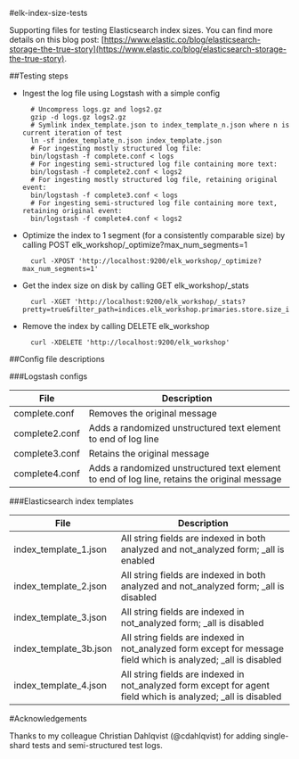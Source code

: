 #elk-index-size-tests

Supporting files for testing Elasticsearch index sizes. You can find more details on this blog post: [https://www.elastic.co/blog/elasticsearch-storage-the-true-story](https://www.elastic.co/blog/elasticsearch-storage-the-true-story).


##Testing steps

* Ingest the log file using Logstash with a simple config

		# Uncompress logs.gz and logs2.gz
		gzip -d logs.gz logs2.gz
		# Symlink index_template.json to index_template_n.json where n is current iteration of test
		ln -sf index_template_n.json index_template.json
		# For ingesting mostly structured log file:
		bin/logstash -f complete.conf < logs
		# For ingesting semi-structured log file containing more text:
		bin/logstash -f complete2.conf < logs2
		# For ingesting mostly structured log file, retaining original event:
		bin/logstash -f complete3.conf < logs
		# For ingesting semi-structured log file containing more text, retaining original event:
		bin/logstash -f complete4.conf < logs2

* Optimize the index to 1 segment (for a consistently comparable size) by calling POST elk_workshop/_optimize?max_num_segments=1

		curl -XPOST 'http://localhost:9200/elk_workshop/_optimize?max_num_segments=1'

* Get the index size on disk by calling GET elk_workshop/_stats

		curl -XGET 'http://localhost:9200/elk_workshop/_stats?pretty=true&filter_path=indices.elk_workshop.primaries.store.size_in_bytes'

* Remove the index by calling DELETE elk_workshop

		curl -XDELETE 'http://localhost:9200/elk_workshop'

##Config file descriptions

###Logstash configs

File|Description
-------------|-------------
complete.conf|Removes the original message
complete2.conf|Adds a randomized unstructured text element to end of log line
complete3.conf|Retains the original message
complete4.conf|Adds a randomized unstructured text element to end of log line, retains the original message

###Elasticsearch index templates

File|Description
-------------|-------------
index_template_1.json|All string fields are indexed in both analyzed and not_analyzed form; _all is enabled
index_template_2.json|All string fields are indexed in both analyzed and not_analyzed form; _all is disabled
index_template_3.json|All string fields are indexed in not_analyzed form; _all is disabled
index_template_3b.json|All string fields are indexed in not_analyzed form except for message field which is analyzed; _all is disabled
index_template_4.json|All string fields are indexed in not_analyzed form except for agent field which is analyzed; _all is disabled


#Acknowledgements

Thanks to my colleague Christian Dahlqvist (@cdahlqvist) for adding single-shard tests and semi-structured test logs.
